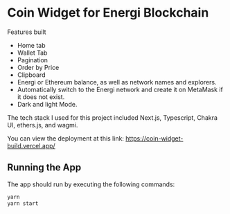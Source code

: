 # Coin Widget for Energi Blockchain

Features built

- Home tab
- Wallet Tab
- Pagination
- Order by Price
- Clipboard
- Energi or Ethereum balance, as well as network names and explorers.
- Automatically switch to the Energi network and create it on MetaMask if it does not exist.
- Dark and light Mode.


The tech stack I used for this project included Next.js, Typescript, Chakra UI, ethers.js, and wagmi.

You can view the deployment at this link: https://coin-widget-build.vercel.app/


## Running the App

The app should run by executing the following commands:
```sh
yarn
yarn start
```

